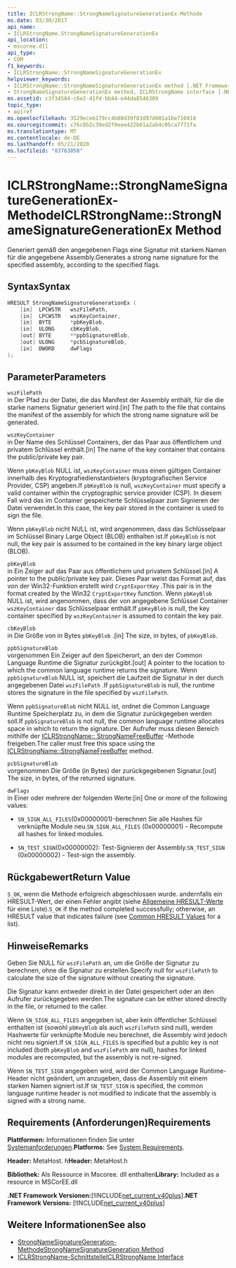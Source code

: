 ```yaml
---
title: ICLRStrongName::StrongNameSignatureGenerationEx-Methode
ms.date: 03/30/2017
api_name:
- ICLRStrongName.StrongNameSignatureGenerationEx
api_location:
- mscoree.dll
api_type:
- COM
f1_keywords:
- ICLRStrongName::StrongNameSignatureGenerationEx
helpviewer_keywords:
- ICLRStrongName::StrongNameSignatureGenerationEx method [.NET Framework hosting]
- StrongNameSignatureGenerationEx method, ICLRStrongName interface [.NET Framework hosting]
ms.assetid: c3f34584-c6e2-41fd-bb44-e44da8546309
topic_type:
- apiref
ms.openlocfilehash: 3529eceb179cc4b08d39f83d97d001a16e716918
ms.sourcegitcommit: c76c8b2c39ed2f0eee422b61a2ab4c05ca7771fa
ms.translationtype: MT
ms.contentlocale: de-DE
ms.lasthandoff: 05/21/2020
ms.locfileid: "83763058"
---
```

# <a name="iclrstrongnamestrongnamesignaturegenerationex-method"></a><span data-ttu-id="3ac7a-102">ICLRStrongName::StrongNameSignatureGenerationEx-Methode</span><span class="sxs-lookup"><span data-stu-id="3ac7a-102">ICLRStrongName::StrongNameSignatureGenerationEx Method</span></span>
<span data-ttu-id="3ac7a-103">Generiert gemäß den angegebenen Flags eine Signatur mit starkem Namen für die angegebene Assembly.</span><span class="sxs-lookup"><span data-stu-id="3ac7a-103">Generates a strong name signature for the specified assembly, according to the specified flags.</span></span>  
  
## <a name="syntax"></a><span data-ttu-id="3ac7a-104">Syntax</span><span class="sxs-lookup"><span data-stu-id="3ac7a-104">Syntax</span></span>  
  
```cpp
HRESULT StrongNameSignatureGenerationEx (  
    [in]  LPCWSTR   wszFilePath,  
    [in]  LPCWSTR   wszKeyContainer,  
    [in]  BYTE      *pbKeyBlob,  
    [in]  ULONG     cbKeyBlob,  
    [out] BYTE      **ppbSignatureBlob,  
    [out] ULONG     *pcbSignatureBlob,  
    [in]  DWORD     dwFlags  
);  
```  
  
## <a name="parameters"></a><span data-ttu-id="3ac7a-105">Parameter</span><span class="sxs-lookup"><span data-stu-id="3ac7a-105">Parameters</span></span>  
 `wszFilePath`  
 <span data-ttu-id="3ac7a-106">in Der Pfad zu der Datei, die das Manifest der Assembly enthält, für die die starke namens Signatur generiert wird.</span><span class="sxs-lookup"><span data-stu-id="3ac7a-106">[in] The path to the file that contains the manifest of the assembly for which the strong name signature will be generated.</span></span>  
  
 `wszKeyContainer`  
 <span data-ttu-id="3ac7a-107">in Der Name des Schlüssel Containers, der das Paar aus öffentlichem und privatem Schlüssel enthält.</span><span class="sxs-lookup"><span data-stu-id="3ac7a-107">[in] The name of the key container that contains the public/private key pair.</span></span>  
  
 <span data-ttu-id="3ac7a-108">Wenn `pbKeyBlob` NULL ist, `wszKeyContainer` muss einen gültigen Container innerhalb des Kryptografiedienstanbieters (kryptografischen Service Provider, CSP) angeben.</span><span class="sxs-lookup"><span data-stu-id="3ac7a-108">If `pbKeyBlob` is null, `wszKeyContainer` must specify a valid container within the cryptographic service provider (CSP).</span></span> <span data-ttu-id="3ac7a-109">In diesem Fall wird das im Container gespeicherte Schlüsselpaar zum Signieren der Datei verwendet.</span><span class="sxs-lookup"><span data-stu-id="3ac7a-109">In this case, the key pair stored in the container is used to sign the file.</span></span>  
  
 <span data-ttu-id="3ac7a-110">Wenn `pbKeyBlob` nicht NULL ist, wird angenommen, dass das Schlüsselpaar im Schlüssel Binary Large Object (BLOB) enthalten ist.</span><span class="sxs-lookup"><span data-stu-id="3ac7a-110">If `pbKeyBlob` is not null, the key pair is assumed to be contained in the key binary large object (BLOB).</span></span>  
  
 `pbKeyBlob`  
 <span data-ttu-id="3ac7a-111">in Ein Zeiger auf das Paar aus öffentlichem und privatem Schlüssel.</span><span class="sxs-lookup"><span data-stu-id="3ac7a-111">[in] A pointer to the public/private key pair.</span></span> <span data-ttu-id="3ac7a-112">Dieses Paar weist das Format auf, das von der Win32-Funktion erstellt wird `CryptExportKey` .</span><span class="sxs-lookup"><span data-stu-id="3ac7a-112">This pair is in the format created by the Win32 `CryptExportKey` function.</span></span> <span data-ttu-id="3ac7a-113">Wenn `pbKeyBlob` NULL ist, wird angenommen, dass der von angegebene Schlüssel Container `wszKeyContainer` das Schlüsselpaar enthält.</span><span class="sxs-lookup"><span data-stu-id="3ac7a-113">If `pbKeyBlob` is null, the key container specified by `wszKeyContainer` is assumed to contain the key pair.</span></span>  
  
 `cbKeyBlob`  
 <span data-ttu-id="3ac7a-114">in Die Größe von in Bytes `pbKeyBlob` .</span><span class="sxs-lookup"><span data-stu-id="3ac7a-114">[in] The size, in bytes, of `pbKeyBlob`.</span></span>  
  
 `ppbSignatureBlob`  
 <span data-ttu-id="3ac7a-115">vorgenommen Ein Zeiger auf den Speicherort, an den der Common Language Runtime die Signatur zurückgibt.</span><span class="sxs-lookup"><span data-stu-id="3ac7a-115">[out] A pointer to the location to which the common language runtime returns the signature.</span></span> <span data-ttu-id="3ac7a-116">Wenn `ppbSignatureBlob` NULL ist, speichert die Laufzeit die Signatur in der durch angegebenen Datei `wszFilePath` .</span><span class="sxs-lookup"><span data-stu-id="3ac7a-116">If `ppbSignatureBlob` is null, the runtime stores the signature in the file specified by `wszFilePath`.</span></span>  
  
 <span data-ttu-id="3ac7a-117">Wenn `ppbSignatureBlob` nicht NULL ist, ordnet die Common Language Runtime Speicherplatz zu, in dem die Signatur zurückgegeben werden soll.</span><span class="sxs-lookup"><span data-stu-id="3ac7a-117">If `ppbSignatureBlob` is not null, the common language runtime allocates space in which to return the signature.</span></span> <span data-ttu-id="3ac7a-118">Der Aufrufer muss diesen Bereich mithilfe der [ICLRStrongName:: StrongNameFreeBuffer](iclrstrongname-strongnamefreebuffer-method.md) -Methode freigeben.</span><span class="sxs-lookup"><span data-stu-id="3ac7a-118">The caller must free this space using the [ICLRStrongName::StrongNameFreeBuffer](iclrstrongname-strongnamefreebuffer-method.md) method.</span></span>  
  
 `pcbSignatureBlob`  
 <span data-ttu-id="3ac7a-119">vorgenommen Die Größe (in Bytes) der zurückgegebenen Signatur.</span><span class="sxs-lookup"><span data-stu-id="3ac7a-119">[out] The size, in bytes, of the returned signature.</span></span>  
  
 `dwFlags`  
 <span data-ttu-id="3ac7a-120">in Einer oder mehrere der folgenden Werte:</span><span class="sxs-lookup"><span data-stu-id="3ac7a-120">[in] One or more of the following values:</span></span>  
  
- <span data-ttu-id="3ac7a-121">`SN_SIGN_ALL_FILES`(0x00000001)-berechnen Sie alle Hashes für verknüpfte Module neu.</span><span class="sxs-lookup"><span data-stu-id="3ac7a-121">`SN_SIGN_ALL_FILES` (0x00000001) - Recompute all hashes for linked modules.</span></span>  
  
- <span data-ttu-id="3ac7a-122">`SN_TEST_SIGN`(0x00000002): Test-Signieren der Assembly.</span><span class="sxs-lookup"><span data-stu-id="3ac7a-122">`SN_TEST_SIGN` (0x00000002) - Test-sign the assembly.</span></span>  
  
## <a name="return-value"></a><span data-ttu-id="3ac7a-123">Rückgabewert</span><span class="sxs-lookup"><span data-stu-id="3ac7a-123">Return Value</span></span>  
 <span data-ttu-id="3ac7a-124">`S_OK`, wenn die Methode erfolgreich abgeschlossen wurde. andernfalls ein HRESULT-Wert, der einen Fehler angibt (siehe [Allgemeine HRESULT-Werte](/windows/win32/seccrypto/common-hresult-values) für eine Liste).</span><span class="sxs-lookup"><span data-stu-id="3ac7a-124">`S_OK` if the method completed successfully; otherwise, an HRESULT value that indicates failure (see [Common HRESULT Values](/windows/win32/seccrypto/common-hresult-values) for a list).</span></span>  
  
## <a name="remarks"></a><span data-ttu-id="3ac7a-125">Hinweise</span><span class="sxs-lookup"><span data-stu-id="3ac7a-125">Remarks</span></span>  
 <span data-ttu-id="3ac7a-126">Geben Sie NULL für `wszFilePath` an, um die Größe der Signatur zu berechnen, ohne die Signatur zu erstellen.</span><span class="sxs-lookup"><span data-stu-id="3ac7a-126">Specify null for `wszFilePath` to calculate the size of the signature without creating the signature.</span></span>  
  
 <span data-ttu-id="3ac7a-127">Die Signatur kann entweder direkt in der Datei gespeichert oder an den Aufrufer zurückgegeben werden.</span><span class="sxs-lookup"><span data-stu-id="3ac7a-127">The signature can be either stored directly in the file, or returned to the caller.</span></span>  
  
 <span data-ttu-id="3ac7a-128">Wenn `SN_SIGN_ALL_FILES` angegeben ist, aber kein öffentlicher Schlüssel enthalten ist (sowohl `pbKeyBlob` als auch `wszFilePath` sind null), werden Hashwerte für verknüpfte Module neu berechnet, die Assembly wird jedoch nicht neu signiert.</span><span class="sxs-lookup"><span data-stu-id="3ac7a-128">If `SN_SIGN_ALL_FILES` is specified but a public key is not included (both `pbKeyBlob` and `wszFilePath` are null), hashes for linked modules are recomputed, but the assembly is not re-signed.</span></span>  
  
 <span data-ttu-id="3ac7a-129">Wenn `SN_TEST_SIGN` angegeben wird, wird der Common Language Runtime-Header nicht geändert, um anzugeben, dass die Assembly mit einem starken Namen signiert ist.</span><span class="sxs-lookup"><span data-stu-id="3ac7a-129">If `SN_TEST_SIGN` is specified, the common language runtime header is not modified to indicate that the assembly is signed with a strong name.</span></span>  
  
## <a name="requirements"></a><span data-ttu-id="3ac7a-130">Requirements (Anforderungen)</span><span class="sxs-lookup"><span data-stu-id="3ac7a-130">Requirements</span></span>  
 <span data-ttu-id="3ac7a-131">**Plattformen:** Informationen finden Sie unter [Systemanforderungen](../../get-started/system-requirements.md).</span><span class="sxs-lookup"><span data-stu-id="3ac7a-131">**Platforms:** See [System Requirements](../../get-started/system-requirements.md).</span></span>  
  
 <span data-ttu-id="3ac7a-132">**Header:** MetaHost. h</span><span class="sxs-lookup"><span data-stu-id="3ac7a-132">**Header:** MetaHost.h</span></span>  
  
 <span data-ttu-id="3ac7a-133">**Bibliothek:** Als Ressource in Mscoree. dll enthalten</span><span class="sxs-lookup"><span data-stu-id="3ac7a-133">**Library:** Included as a resource in MSCorEE.dll</span></span>  
  
 <span data-ttu-id="3ac7a-134">**.NET Framework Versionen:**[!INCLUDE[net_current_v40plus](../../../../includes/net-current-v40plus-md.md)]</span><span class="sxs-lookup"><span data-stu-id="3ac7a-134">**.NET Framework Versions:** [!INCLUDE[net_current_v40plus](../../../../includes/net-current-v40plus-md.md)]</span></span>  
  
## <a name="see-also"></a><span data-ttu-id="3ac7a-135">Weitere Informationen</span><span class="sxs-lookup"><span data-stu-id="3ac7a-135">See also</span></span>

- [<span data-ttu-id="3ac7a-136">StrongNameSignatureGeneration-Methode</span><span class="sxs-lookup"><span data-stu-id="3ac7a-136">StrongNameSignatureGeneration Method</span></span>](iclrstrongname-strongnamesignaturegeneration-method.md)
- [<span data-ttu-id="3ac7a-137">ICLRStrongName-Schnittstelle</span><span class="sxs-lookup"><span data-stu-id="3ac7a-137">ICLRStrongName Interface</span></span>](iclrstrongname-interface.md)
